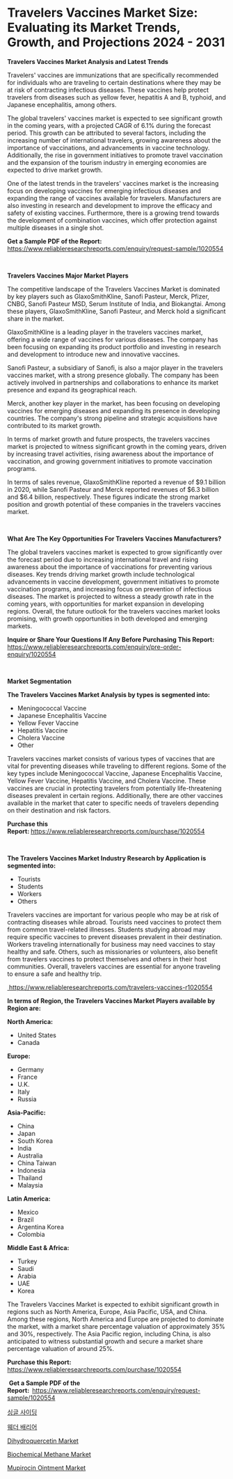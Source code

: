 <p><h1>Travelers Vaccines Market Size: Evaluating its Market Trends, Growth, and Projections 2024 - 2031</h1></p><p><strong>Travelers Vaccines Market Analysis and Latest Trends</strong></p>
<p><p>Travelers' vaccines are immunizations that are specifically recommended for individuals who are traveling to certain destinations where they may be at risk of contracting infectious diseases. These vaccines help protect travelers from diseases such as yellow fever, hepatitis A and B, typhoid, and Japanese encephalitis, among others.</p><p>The global travelers' vaccines market is expected to see significant growth in the coming years, with a projected CAGR of 6.1% during the forecast period. This growth can be attributed to several factors, including the increasing number of international travelers, growing awareness about the importance of vaccinations, and advancements in vaccine technology. Additionally, the rise in government initiatives to promote travel vaccination and the expansion of the tourism industry in emerging economies are expected to drive market growth.</p><p>One of the latest trends in the travelers' vaccines market is the increasing focus on developing vaccines for emerging infectious diseases and expanding the range of vaccines available for travelers. Manufacturers are also investing in research and development to improve the efficacy and safety of existing vaccines. Furthermore, there is a growing trend towards the development of combination vaccines, which offer protection against multiple diseases in a single shot.</p></p>
<p><strong>Get a Sample PDF of the Report:&nbsp;</strong> <a href="https://www.reliableresearchreports.com/enquiry/request-sample/1020554">https://www.reliableresearchreports.com/enquiry/request-sample/1020554</a></p>
<p>&nbsp;</p>
<p><strong>Travelers Vaccines Major Market Players</strong></p>
<p><p>The competitive landscape of the Travelers Vaccines Market is dominated by key players such as GlaxoSmithKline, Sanofi Pasteur, Merck, Pfizer, CNBG, Sanofi Pasteur MSD, Serum Institute of India, and Biokangtai. Among these players, GlaxoSmithKline, Sanofi Pasteur, and Merck hold a significant share in the market.</p><p>GlaxoSmithKline is a leading player in the travelers vaccines market, offering a wide range of vaccines for various diseases. The company has been focusing on expanding its product portfolio and investing in research and development to introduce new and innovative vaccines.</p><p>Sanofi Pasteur, a subsidiary of Sanofi, is also a major player in the travelers vaccines market, with a strong presence globally. The company has been actively involved in partnerships and collaborations to enhance its market presence and expand its geographical reach.</p><p>Merck, another key player in the market, has been focusing on developing vaccines for emerging diseases and expanding its presence in developing countries. The company's strong pipeline and strategic acquisitions have contributed to its market growth.</p><p>In terms of market growth and future prospects, the travelers vaccines market is projected to witness significant growth in the coming years, driven by increasing travel activities, rising awareness about the importance of vaccination, and growing government initiatives to promote vaccination programs.</p><p>In terms of sales revenue, GlaxoSmithKline reported a revenue of $9.1 billion in 2020, while Sanofi Pasteur and Merck reported revenues of $6.3 billion and $6.4 billion, respectively. These figures indicate the strong market position and growth potential of these companies in the travelers vaccines market.</p></p>
<p>&nbsp;</p>
<p><strong>What Are The Key Opportunities For Travelers Vaccines Manufacturers?</strong></p>
<p><p>The global travelers vaccines market is expected to grow significantly over the forecast period due to increasing international travel and rising awareness about the importance of vaccinations for preventing various diseases. Key trends driving market growth include technological advancements in vaccine development, government initiatives to promote vaccination programs, and increasing focus on prevention of infectious diseases. The market is projected to witness a steady growth rate in the coming years, with opportunities for market expansion in developing regions. Overall, the future outlook for the travelers vaccines market looks promising, with growth opportunities in both developed and emerging markets.</p></p>
<p><strong>Inquire or Share Your Questions If Any Before Purchasing This Report:</strong> <a href="https://www.reliableresearchreports.com/enquiry/pre-order-enquiry/1020554">https://www.reliableresearchreports.com/enquiry/pre-order-enquiry/1020554</a></p>
<p>&nbsp;</p>
<p><strong>Market Segmentation</strong></p>
<p><strong>The Travelers Vaccines Market Analysis by types is segmented into:</strong></p>
<p><ul><li>Meningococcal Vaccine</li><li>Japanese Encephalitis Vaccine</li><li>Yellow Fever Vaccine</li><li>Hepatitis Vaccine</li><li>Cholera Vaccine</li><li>Other</li></ul></p>
<p><p>Travelers vaccines market consists of various types of vaccines that are vital for preventing diseases while traveling to different regions. Some of the key types include Meningococcal Vaccine, Japanese Encephalitis Vaccine, Yellow Fever Vaccine, Hepatitis Vaccine, and Cholera Vaccine. These vaccines are crucial in protecting travelers from potentially life-threatening diseases prevalent in certain regions. Additionally, there are other vaccines available in the market that cater to specific needs of travelers depending on their destination and risk factors.</p></p>
<p><strong>Purchase this Report:&nbsp;</strong><a href="https://www.reliableresearchreports.com/purchase/1020554">https://www.reliableresearchreports.com/purchase/1020554</a></p>
<p>&nbsp;</p>
<p><strong>The Travelers Vaccines Market Industry Research by Application is segmented into:</strong></p>
<p><ul><li>Tourists</li><li>Students</li><li>Workers</li><li>Others</li></ul></p>
<p><p>Travelers vaccines are important for various people who may be at risk of contracting diseases while abroad. Tourists need vaccines to protect them from common travel-related illnesses. Students studying abroad may require specific vaccines to prevent diseases prevalent in their destination. Workers traveling internationally for business may need vaccines to stay healthy and safe. Others, such as missionaries or volunteers, also benefit from travelers vaccines to protect themselves and others in their host communities. Overall, travelers vaccines are essential for anyone traveling to ensure a safe and healthy trip.</p></p>
<p><a href="https://www.reliableresearchreports.com/travelers-vaccines-r1020554">&nbsp;https://www.reliableresearchreports.com/travelers-vaccines-r1020554</a></p>
<p><strong>In terms of Region, the Travelers Vaccines Market Players available by Region are:</strong></p>
<p>
    <p> <strong> North America: </strong>
        <ul>
            <li>United States</li>
            <li>Canada</li>
        </ul>
        </p> 
    <p> <strong> Europe: </strong>
        <ul>
            <li>Germany</li>
            <li>France</li>
            <li>U.K.</li>
            <li>Italy</li>
            <li>Russia</li>
        </ul>
        </p> 
    <p> <strong> Asia-Pacific: </strong>
        <ul>
            <li>China</li>
            <li>Japan</li>
            <li>South Korea</li>
            <li>India</li>
            <li>Australia</li>
            <li>China Taiwan</li>
            <li>Indonesia</li>
            <li>Thailand</li>
            <li>Malaysia</li>
        </ul>
        </p> 
    <p> <strong> Latin America: </strong>
        <ul>
            <li>Mexico</li>
            <li>Brazil</li>
            <li>Argentina Korea</li>
            <li>Colombia</li>
        </ul>
        </p> 
    <p> <strong> Middle East & Africa: </strong>
        <ul>
            <li>Turkey</li>
            <li>Saudi</li>
            <li>Arabia</li>
            <li>UAE</li>
            <li>Korea</li>
        </ul>
    </p>
    </p>
<p><p>The Travelers Vaccines Market is expected to exhibit significant growth in regions such as North America, Europe, Asia Pacific, USA, and China. Among these regions, North America and Europe are projected to dominate the market, with a market share percentage valuation of approximately 35% and 30%, respectively. The Asia Pacific region, including China, is also anticipated to witness substantial growth and secure a market share percentage valuation of around 25%.</p></p>
<p><strong>Purchase this Report: </strong><a href="https://www.reliableresearchreports.com/purchase/1020554">https://www.reliableresearchreports.com/purchase/1020554</a></p>
<p>&nbsp;<strong>Get a Sample PDF of the Report:&nbsp;&nbsp;</strong><a href="https://www.reliableresearchreports.com/enquiry/request-sample/1020554">https://www.reliableresearchreports.com/enquiry/request-sample/1020554</a></p>
<p><strong></strong></p>
<p><p><a href="https://github.com/valroy852/Market-Research-Report-List-1/blob/main/119534256856.md">싱글 사이딩</a></p><p><a href="https://github.com/royErdmtyan906778/Market-Research-Report-List-1/blob/main/666631056855.md">웨더 배리어</a></p><p><a href="https://github.com/wusalecollins540tpqoz/Market-Research-Report-List-2/blob/main/dihydroquercetin-market.md">Dihydroquercetin Market</a></p><p><a href="https://issuu.com/reportprime-2/docs/biochemical-methane-market-size-2030.pptx">Biochemical Methane Market</a></p><p><a href="https://github.com/kathiaseamanalvaradovlprc2h/Market-Research-Report-List-2/blob/main/mupirocin-ointment-market.md">Mupirocin Ointment Market</a></p></p>